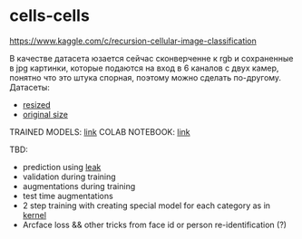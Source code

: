 # cells-cells
https://www.kaggle.com/c/recursion-cellular-image-classification

В качестве датасета юзается сейчас сконверченне к rgb и сохраненные в jpg картинки, которые подаются на вход в 6 каналов с двух камер, понятно что это штука спорная, поэтому можно сделать по-другому.
Датасеты:
 * [resized](https://www.kaggle.com/olegdesh/cellsresized)
 * [original size](https://www.kaggle.com/olegdesh/cellsjpg)

TRAINED MODELS: [link](https://drive.google.com/drive/folders/17nlf0TSxrZxM7JBCruto-BdiLbJfz7Nz?usp=sharing)
COLAB NOTEBOOK: [link](https://colab.research.google.com/drive/1AbzkPT1xKNdmmgRlS9s-76iTbI66dJIN)

TBD:
* prediction using [leak](https://www.kaggle.com/zaharch/keras-model-boosted-with-plates-leak)
* validation during training
* augmentations during training
* test time augmentations
* 2 step training with creating special model for each category as in [kernel](https://www.kaggle.com/xhlulu/recursion-2-headed-efficientnet-2-stage-training)
* Arcface loss && other tricks from face id or person re-identification (?)
